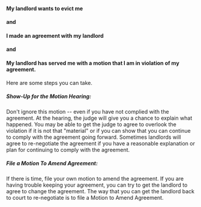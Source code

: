#### My landlord wants to evict me
#### and
#### I made an agreement with my landlord 
#### and
#### My landlord has served me with a motion that I am in violation of my agreement.

Here are some steps you can take.

##### Show-Up for the Motion Hearing: 

Don't ignore this motion -- even if you have not complied with the
agreement. At the hearing, the judge will give you a chance to explain
what happened. You may be able to get the judge to agree to overlook the
violation if it is not that "material" or if you can show that you can
continue to comply with the agreement going forward. Sometimes landlords
will agree to re-negotiate the agreement if you have a reasonable
explanation or plan for continuing to comply with the agreement.

##### File a Motion To Amend Agreement: 

If there is time, file your own motion to amend the agreement. If you
are having trouble keeping your agreement, you can try to get the
landlord to agree to change the agreement. The way that you can get the
landlord back to court to re-negotiate is to file a Motion to Amend
Agreement.